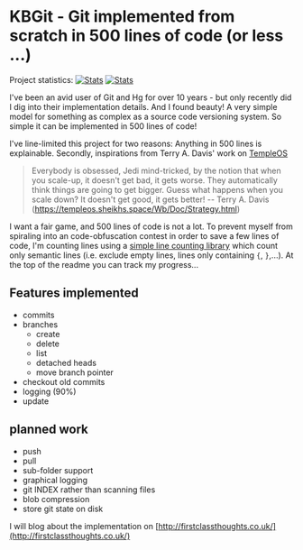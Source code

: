 # KBGit - Git implemented from scratch in 500 lines of code (or less ...)

Project statistics:  <!--start-->
[![Stats](https://img.shields.io/badge/Code_lines-272-ff69b4.svg)]()
[![Stats](https://img.shields.io/badge/Doc_lines-18-ff69b4.svg)]()
<!--end-->

I've been an avid user of Git and Hg for over 10 years - but only recently did I dig into their implementation details. And 
I found beauty! A very simple model for something as complex as a source code versioning system. So simple it can be implemented in 500 lines of code! 

I've line-limited this project for two reasons: Anything in 500 lines is explainable. Secondly, inspirations from Terry A. Davis' work on [TempleOS](http://www.templeos.org)

>	Everybody is obsessed, Jedi mind-tricked, by the notion that when you scale-up, 
>	it doesn't get bad, it gets worse.  They automatically think things are going to 
>	get bigger.  Guess what happens when you scale down?  It doesn't get good, it 
>	gets better!
>	-- Terry A. Davis (https://templeos.sheikhs.space/Wb/Doc/Strategy.html)

I want a fair game, and 500 lines of code is not a lot. To prevent myself from spiraling into an code-obfuscation contest in order to save a few lines of code, I'm counting lines using a [simple line counting library](https://github.com/kbilsted/LineCounter.Net) 
which count only semantic lines (i.e. exclude empty lines, lines only containing `{`, `}`,...). At the top of the readme you can track my progress...


## Features implemented

 * commits
 * branches
   * create
   * delete
   * list
   * detached heads
   * move branch pointer
 * checkout old commits
 * logging (90%)
 * update 

## planned work 
	
 * push
 * pull
 * sub-folder support
 * graphical logging
 * git INDEX rather than scanning files
 * blob compression
 * store git state on disk 


I will blog about the implementation on [http://firstclassthoughts.co.uk/](http://firstclassthoughts.co.uk/)